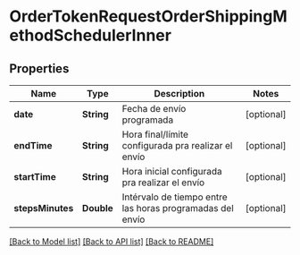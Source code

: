 # OrderTokenRequestOrderShippingMethodSchedulerInner

## Properties
Name | Type | Description | Notes
------------ | ------------- | ------------- | -------------
**date** | **String** | Fecha de envío programada | [optional] 
**endTime** | **String** | Hora final/límite configurada pra realizar el envío | [optional] 
**startTime** | **String** | Hora inicial configurada pra realizar el envío | [optional] 
**stepsMinutes** | **Double** | Intérvalo de tiempo entre las horas programadas del envío | [optional] 

[[Back to Model list]](../README.md#documentation-for-models) [[Back to API list]](../README.md#documentation-for-api-endpoints) [[Back to README]](../README.md)



